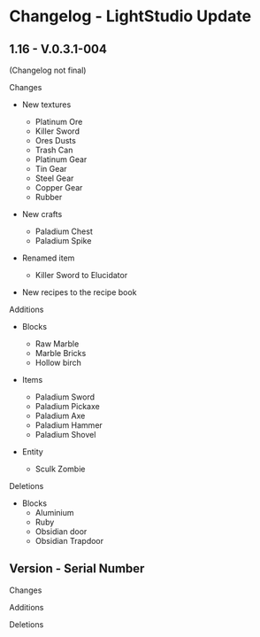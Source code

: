 # Changelog - LightStudio Update
## 1.16 -  V.0.3.1-004

(Changelog not final)

Changes

   - New textures
      - Platinum Ore
      - Killer Sword
      - Ores Dusts
      - Trash Can
      - Platinum Gear
      - Tin Gear
      - Steel Gear
      - Copper Gear
      - Rubber

   - New crafts  
      - Paladium Chest
      - Paladium Spike
    
   - Renamed item 
      - Killer Sword to Elucidator
     
   - New recipes to the recipe book

Additions

   - Blocks
      - Raw Marble  
      - Marble Bricks
      - Hollow birch
      
   - Items
      - Paladium Sword  
      - Paladium Pickaxe
      - Paladium Axe
      - Paladium Hammer
      - Paladium Shovel

   - Entity
      - Sculk Zombie
      
Deletions

   - Blocks
      - Aluminium  
      - Ruby
      - Obsidian door
      - Obsidian Trapdoor

## Version -  Serial Number

Changes

Additions

Deletions









